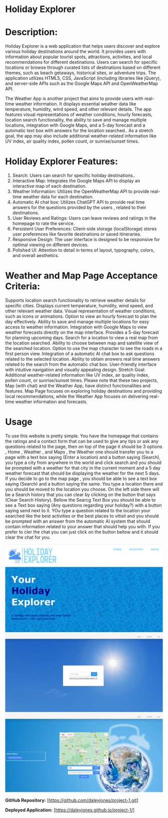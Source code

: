 # Holiday Explorer

# Description:
Holiday Explorer is a web application that helps users discover and explore various holiday destinations around the world. It provides users with information about popular tourist spots, attractions, activities, and local recommendations for different destinations. Users can search for specific locations or browse through curated lists of destinations based on different themes, such as beach getaways, historical sites, or adventure trips. The application utilizes HTML5, CSS, JavaScript (including libraries like jQuery), and server-side APIs such as the Google Maps API and OpenWeatherMap API.

The Weather App is another project that aims to provide users with real-time weather information. It displays essential weather data like temperature, humidity, wind speed, and other relevant details. The app features visual representations of weather conditions, hourly forecasts, location search functionality, the ability to save and manage multiple locations, integration with Google Maps, and a 5-day forecast and a automatic text box with answers for the location searched.. As a stretch goal, the app may also include additional weather-related information like UV index, air quality index, pollen count, or sunrise/sunset times.

# Holiday Explorer Features:

1. Search: Users can search for specific holiday destinations..
2. Interactive Map: Integrates the Google Maps API to display an interactive map of each destination.
3. Weather Information: Utilizes the OpenWeatherMap API to provide real-time weather data for each destination.
4. Automatic AI chat box: Utilizes ChatGPT API to provide real time answers for the questions provided by the users , related to their destinations.
5. User Reviews and Ratings: Users can leave reviews and ratings in the homepage to rate the service.
6. Persistent User Preferences: Client-side storage (localStorage) stores user preferences like favorite destinations or saved itineraries.
7. Responsive Design: The user interface is designed to be responsive for optimal viewing on different devices.
8. Polished UI: Attention to detail in terms of layout, typography, colors, and overall aesthetics.

# Weather and Map Page Acceptance Criteria:

Supports location search functionality to retrieve weather details for specific cities.
Displays current temperature, humidity, wind speed, and other relevant weather data.
Visual representation of weather conditions, such as icons or animations.
Option to view an hourly forecast to plan the day effectively.
Ability to save and manage multiple locations for easy access to weather information.
Integration with Google Maps to view weather forecasts directly on the map interface.
Provides a 5-day forecast for planning upcoming days.
Search for a location to view a real map from the location searched.
Ability to choose between map and satellite view of the searched location.
Option to use the map character to see the roads in a first person view.
Integration of a automatic AI chat box to ask questions related to the selected location.
Ability to obtain answers real time answers related to the search from the automatic chat box.
User-friendly interface with intuitive navigation and visually appealing design.
Stretch Goal: Additional weather-related information like UV index, air quality index, pollen count, or sunrise/sunset times.
Please note that these two projects, Map (with chat) and the Weather App, have distinct functionalities and features. Map Page focuses on exploring holiday destinations and providing local recommendations, while the Weather App focuses on delivering real-time weather information and forecasts.

# Usage

To use this website is pretty simple. You have the homepage that contains the ratings and a contact form that can be used to give any tips or ask any questions related to the page, then on top of the page it should be 3 options , Home , Weather , and Maps , the Weather one should transfer you to a page with a text box saying (Enter a location) and a button saying (Search), you type a city from anywhere in the world and click search and you should be prompted with a weather for that city in the current moment and a 5 day weather forecast that should be displaying the weather for the next 5 days. If you decide to go to the map page , you should be able to see a text box saying (Search) and a button saying the same. You type a location there and you should be moved to the location you choose. On the left side there will be a Search history that you can clear by clicking on the button that says (Clear Search History). Bellow the Searcg Text Box you should be able to see a Text box saying (Any questions regarding your holiday?) with a button saying send next to it. YOu type a question related to the location your searched like the best activities or the best places to vitisit and you should be prompted with an answer from the automatic AI system that should contain information related to your answer that should help you with. If you prefer to cler the chat you can just click on the button bellow and it should clear the chat for you.

![Screenshot of my project.](./images/holidayexplorer.png)
![Screenshot of my project.](./images/weatherPage.png)
![Screenshot of my project.](./images/mapPage.png)

**GitHub Repository:** [https://github.com/daleyjones/project-1.git]

**Deployed Application:** [https://daleyjones.github.io/project-1/]
